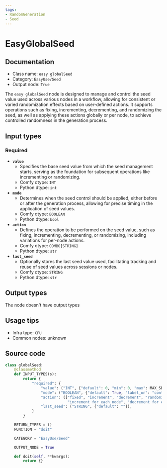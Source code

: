 ```yaml
---
tags:
- RandomGeneration
- Seed
---
```


# EasyGlobalSeed
## Documentation
- Class name: `easy globalSeed`
- Category: `EasyUse/Seed`
- Output node: `True`

The `easy globalSeed` node is designed to manage and control the seed value used across various nodes in a workflow, allowing for consistent or varied randomization effects based on user-defined actions. It supports operations such as fixing, incrementing, decrementing, and randomizing the seed, as well as applying these actions globally or per node, to achieve controlled randomness in the generation process.
## Input types
### Required
- **`value`**
    - Specifies the base seed value from which the seed management starts, serving as the foundation for subsequent operations like incrementing or randomizing.
    - Comfy dtype: `INT`
    - Python dtype: `int`
- **`mode`**
    - Determines when the seed control should be applied, either before or after the generation process, allowing for precise timing in the application of seed values.
    - Comfy dtype: `BOOLEAN`
    - Python dtype: `bool`
- **`action`**
    - Defines the operation to be performed on the seed value, such as fixing, incrementing, decrementing, or randomizing, including variations for per-node actions.
    - Comfy dtype: `COMBO[STRING]`
    - Python dtype: `str`
- **`last_seed`**
    - Optionally stores the last seed value used, facilitating tracking and reuse of seed values across sessions or nodes.
    - Comfy dtype: `STRING`
    - Python dtype: `str`
## Output types
The node doesn't have output types
## Usage tips
- Infra type: `CPU`
- Common nodes: unknown


## Source code
```python
class globalSeed:
    @classmethod
    def INPUT_TYPES(s):
        return {
            "required": {
                "value": ("INT", {"default": 0, "min": 0, "max": MAX_SEED_NUM}),
                "mode": ("BOOLEAN", {"default": True, "label_on": "control_before_generate", "label_off": "control_after_generate"}),
                "action": (["fixed", "increment", "decrement", "randomize",
                            "increment for each node", "decrement for each node", "randomize for each node"], ),
                "last_seed": ("STRING", {"default": ""}),
            }
        }

    RETURN_TYPES = ()
    FUNCTION = "doit"

    CATEGORY = "EasyUse/Seed"

    OUTPUT_NODE = True

    def doit(self, **kwargs):
        return {}

```
